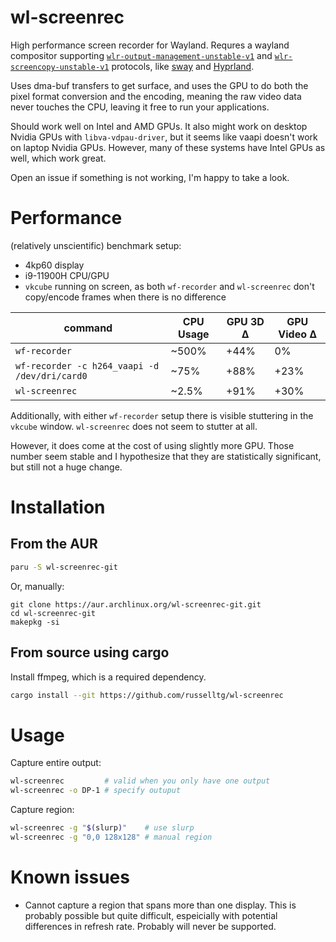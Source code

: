 # wl-screenrec

High performance screen recorder for Wayland. Requres a wayland compositor supporting
[`wlr-output-management-unstable-v1`](https://wayland.app/protocols/wlr-output-management-unstable-v1) 
and [`wlr-screencopy-unstable-v1`](https://wayland.app/protocols/wlr-screencopy-unstable-v1) protocols, 
like [sway](https://swaywm.org/) and [Hyprland](https://hyprland.org/). 

Uses dma-buf transfers to get surface, and uses the GPU to do both the pixel format conversion and the encoding,
meaning the raw video data never touches the CPU, leaving it free to run your applications.

Should work well on Intel and AMD GPUs. It also might work on desktop Nvidia GPUs with `libva-vdpau-driver`, 
but it seems like vaapi doesn't work on laptop Nvidia GPUs. However, many of these systems have Intel GPUs as well,
which work great.

Open an issue if something is not working, I'm happy to take a look.

# Performance

(relatively unscientific) benchmark setup:
- 4kp60 display
- i9-11900H CPU/GPU
- `vkcube` running on screen, as both `wf-recorder` and `wl-screenrec` don't copy/encode frames when there is no difference

| command                                       | CPU Usage | GPU 3D Δ | GPU Video Δ |
| --------------------------------------------- | --------- | -------- | ----------- |
| `wf-recorder`                                 | ~500%     | +44%     | 0%          |
| `wf-recorder -c h264_vaapi -d /dev/dri/card0` | ~75%      | +88%     | +23%        |
| `wl-screenrec`                                | ~2.5%     | +91%     | +30%        |

Additionally, with either `wf-recorder` setup there is visible stuttering in the `vkcube` window. `wl-screenrec` does not seem to stutter at all.

However, it does come at the cost of using slightly more GPU. Those number seem stable and I hypothesize that they are statistically significant,
but still not a huge change.

# Installation

## From the AUR

```bash
paru -S wl-screenrec-git
```
Or, manually:
```
git clone https://aur.archlinux.org/wl-screenrec-git.git
cd wl-screenrec-git
makepkg -si
```

## From source using cargo

Install ffmpeg, which is a required dependency.

```bash
cargo install --git https://github.com/russelltg/wl-screenrec
```

# Usage

Capture entire output:

```bash
wl-screenrec         # valid when you only have one output
wl-screenrec -o DP-1 # specify outuput
```

Capture region:

```bash
wl-screenrec -g "$(slurp)"    # use slurp
wl-screenrec -g "0,0 128x128" # manual region
```

# Known issues

- Cannot capture a region that spans more than one display. This is probably possible but quite difficult, espeicially with potential differences in refresh rate. Probably will never be supported.
